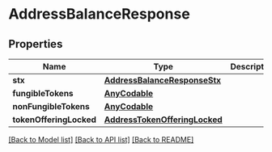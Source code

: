 # AddressBalanceResponse

## Properties
Name | Type | Description | Notes
------------ | ------------- | ------------- | -------------
**stx** | [**AddressBalanceResponseStx**](AddressBalanceResponseStx.md) |  | 
**fungibleTokens** | [**AnyCodable**](.md) |  | 
**nonFungibleTokens** | [**AnyCodable**](.md) |  | 
**tokenOfferingLocked** | [**AddressTokenOfferingLocked**](AddressTokenOfferingLocked.md) |  | [optional] 

[[Back to Model list]](../README.md#documentation-for-models) [[Back to API list]](../README.md#documentation-for-api-endpoints) [[Back to README]](../README.md)


